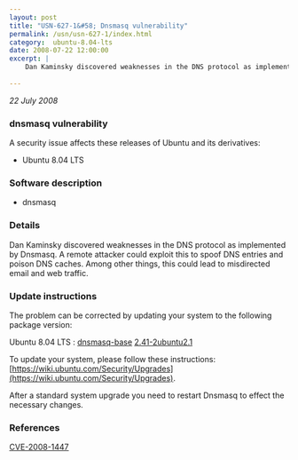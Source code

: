 ```yaml
---
layout: post
title: "USN-627-1&#58; Dnsmasq vulnerability"
permalink: /usn/usn-627-1/index.html
category:  ubuntu-8.04-lts
date: 2008-07-22 12:00:00
excerpt: |
    Dan Kaminsky discovered weaknesses in the DNS protocol as implemented by Dnsmasq. A remote attacker could exploit this to spoof DNS entries and poison DNS caches. Among other things, this could lead to misdirected email and web traffic. 
    
--- 
```

 
 

*22 July 2008*

### dnsmasq vulnerability

A security issue affects these releases of Ubuntu and its derivatives:

* Ubuntu 8.04 LTS

### Software description

* dnsmasq 

### Details

Dan Kaminsky discovered weaknesses in the DNS protocol as implemented by Dnsmasq. A remote attacker could exploit this to spoof DNS entries and poison DNS caches. Among other things, this could lead to misdirected email and web traffic. 

### Update instructions

The problem can be corrected by updating your system to the following package version:

Ubuntu 8.04 LTS
 : [dnsmasq-base](https://launchpad.net/ubuntu/+source/dnsmasq) <span> [2.41-2ubuntu2.1](https://launchpad.net/ubuntu/+source/dnsmasq/2.41-2ubuntu2.1) </span> 

To update your system, please follow these instructions: [https://wiki.ubuntu.com/Security/Upgrades](https://wiki.ubuntu.com/Security/Upgrades).

After a standard system upgrade you need to restart Dnsmasq to effect the necessary changes. 

### References

 
 [CVE-2008-1447](http://people.ubuntu.com/~ubuntu-security/cve/CVE-2008-1447)
 

